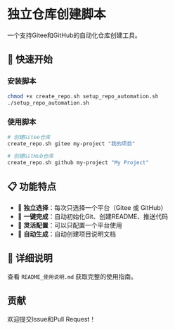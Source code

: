 # 独立仓库创建脚本

一个支持Gitee和GitHub的自动化仓库创建工具。

## 🚀 快速开始

### 安装脚本
```bash
chmod +x create_repo.sh setup_repo_automation.sh
./setup_repo_automation.sh
```

### 使用脚本
```bash
# 创建Gitee仓库
create_repo.sh gitee my-project "我的项目"

# 创建GitHub仓库
create_repo.sh github my-project "My Project"
```

## 📋 功能特点

- 🎯 **独立选择**：每次只选择一个平台（Gitee 或 GitHub）
- 🚀 **一键完成**：自动初始化Git、创建README、推送代码
- 🔧 **灵活配置**：可以只配置一个平台使用
- 📝 **自动生成**：自动创建项目说明文档

## 📖 详细说明

查看 `README_使用说明.md` 获取完整的使用指南。

## 贡献

欢迎提交Issue和Pull Request！
